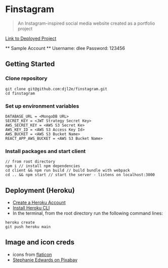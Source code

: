 # Finstagram
> An Instagram-inspired social media website created as a portfolio project

[Link to Deployed Project](https://stormy-stream-02714.herokuapp.com/)

** Sample Account **
Username: dlee
Password: 123456

## Getting Started

### Clone repository
```
git clone git@github.com:djl2e/finstagram.git
cd finstagram
```

### Set up environment variables
```
DATABASE_URL = <MongoDB URL>
SECRET_KEY = <JWT Strategy Secret Key>
AWS_SECRET_KEY = <AWS S3 Secret Ke>
AWS_KEY_ID = <AWS S3 Access Key Id>
AWS_BUCKET = <AWS S3 Bucket Name>
REACT_APP_AWS_BUCKET = <AWS S3 Bucket Name>
```

### Install packages and start client
```
// from root directory
npm i // install npm dependencies
cd client && npm run build // build bundle with webpack
cd .. && npm start // start the server - listens on localhost:3000
```

## Deployment (Heroku)
- [Create a Heroku Account](https://id.heroku.com/login)
- [Install Heroku CLI](https://devcenter.heroku.com/articles/heroku-cli)
- In the terminal, from the root directory run the following command lines:

```
heroku create
git push heroku main
```

## Image and icon creds
- icons from [flaticon](https://www.flaticon.com)
- [Stephanie Edwards on Pixabay](https://pixabay.com/users/wanderercreative-855399/?utm_source=link-attribution&amp;utm_medium=referral&amp;utm_campaign=image&amp;utm_content=973460)
